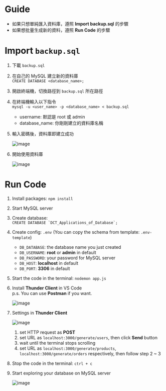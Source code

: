 # Guide
- 如果只想單純匯入資料庫，遵照 **Import backup.sql** 的步驟  
- 如果想批量生成新的資料，遵照 **Run Code** 的步驟  

# Import `backup.sql`
1. 下載 `backup.sql`
 
2. 在自己的 MySQL 建立新的資料庫  
    `CREATE DATABASE <database_name>;`
   
3. 開啟終端機，切換路徑到 `backup.sql` 所在路徑
 
4. 在終端機輸入以下指令  
    `mysql -u <user_name> -p <database_name> < backup.sql`
   - username: 默認是 root 或 admin  
   - database_name: 你剛剛建立的資料庫名稱

5. 輸入密碼後，資料庫即建立成功

   ![image](https://github.com/raamiiChu/Applications_of_Database/assets/87169493/3e3fcc0a-a55f-4c29-a8f3-06380b341e50)

6. 開始使用資料庫
   
   ![image](https://github.com/raamiiChu/Applications_of_Database/assets/87169493/f6d9949e-00d0-4ce2-8d21-bd6d200111f1)


# Run Code

1. Install packages: ```npm install```

2. Start MySQL server  

3. Create database:  
    ```CREATE DATABASE `DCT_Applications_of_Database`;```

4. Create config: ```.env``` (You can copy the schema from template: ```.env-template```)

    - `DB_DATABASE`: the database name you just created
    - `DB_USERNAME`: **root** or **admin** in default
    - `DB_PASSWORD`: your password for MySQL server
    - `DB_HOST`: **localhost** in default
    - `DB_PORT`: **3306** in default 

5. Start the code in the terminal: ```nodemon app.js```

6. Install **Thunder Client** in VS Code  
    p.s. You can use **Postman** if you want.

    ![image](https://github.com/raamiiChu/Applications_of_Database/assets/87169493/6a146d30-f63a-4fe6-8eb3-bb5dc3aa704f)


8. Settings in **Thunder Client**

    ![image](https://github.com/raamiiChu/Applications_of_Database/assets/87169493/fa889d66-1504-42ca-a62a-b990672f0dd7)

    1. set HTTP request as **POST**
    2. set URL as `localhost:3000/generate/users`, then click **Send** button
    3. wait until the terminal stops scrolling
    4. set URL as `localhost:3000/generate/products`, `localhost:3000/generate/orders` respectively, then follow step 2 ~ 3

9. Stop the code in the terminal: ```ctrl + c```

10. Start exploring your database on MySQL server

    ![image](https://github.com/raamiiChu/Applications_of_Database/assets/87169493/f6d9949e-00d0-4ce2-8d21-bd6d200111f1)
